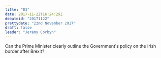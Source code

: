 ```yaml
---
title: "01"
date: 2017-11-22T16:24:29Z
debateid: "20171122"
prettydate: "22nd November 2017"
draft: false
leader: "Jeremy Corbyn"
---
```


Can the Prime Minister clearly outline the Government's policy on the Irish border after Brexit?